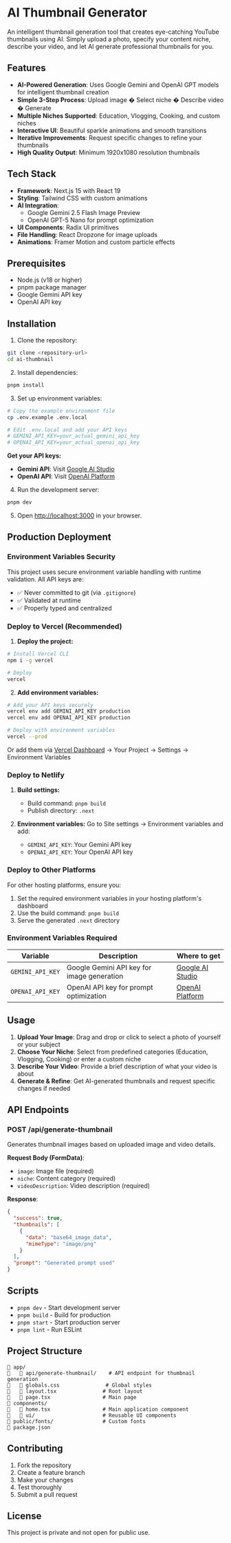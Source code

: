 # AI Thumbnail Generator

An intelligent thumbnail generation tool that creates eye-catching YouTube thumbnails using AI. Simply upload a photo, specify your content niche, describe your video, and let AI generate professional thumbnails for you.

## Features

- **AI-Powered Generation**: Uses Google Gemini and OpenAI GPT models for intelligent thumbnail creation
- **Simple 3-Step Process**: Upload image � Select niche � Describe video � Generate
- **Multiple Niches Supported**: Education, Vlogging, Cooking, and custom niches
- **Interactive UI**: Beautiful sparkle animations and smooth transitions
- **Iterative Improvements**: Request specific changes to refine your thumbnails
- **High Quality Output**: Minimum 1920x1080 resolution thumbnails

## Tech Stack

- **Framework**: Next.js 15 with React 19
- **Styling**: Tailwind CSS with custom animations
- **AI Integration**: 
  - Google Gemini 2.5 Flash Image Preview
  - OpenAI GPT-5 Nano for prompt optimization
- **UI Components**: Radix UI primitives
- **File Handling**: React Dropzone for image uploads
- **Animations**: Framer Motion and custom particle effects

## Prerequisites

- Node.js (v18 or higher)
- pnpm package manager
- Google Gemini API key
- OpenAI API key

## Installation

1. Clone the repository:
```bash
git clone <repository-url>
cd ai-thumbnail
```

2. Install dependencies:
```bash
pnpm install
```

3. Set up environment variables:
```bash
# Copy the example environment file
cp .env.example .env.local

# Edit .env.local and add your API keys
# GEMINI_API_KEY=your_actual_gemini_api_key
# OPENAI_API_KEY=your_actual_openai_api_key
```

**Get your API keys:**
- **Gemini API**: Visit [Google AI Studio](https://makersuite.google.com/app/apikey)
- **OpenAI API**: Visit [OpenAI Platform](https://platform.openai.com/api-keys)

4. Run the development server:
```bash
pnpm dev
```

5. Open [http://localhost:3000](http://localhost:3000) in your browser.

## Production Deployment

### Environment Variables Security
This project uses secure environment variable handling with runtime validation. All API keys are:
- ✅ Never committed to git (via `.gitignore`)
- ✅ Validated at runtime
- ✅ Properly typed and centralized

### Deploy to Vercel (Recommended)

1. **Deploy the project:**
```bash
# Install Vercel CLI
npm i -g vercel

# Deploy
vercel
```

2. **Add environment variables:**
```bash
# Add your API keys securely
vercel env add GEMINI_API_KEY production
vercel env add OPENAI_API_KEY production

# Deploy with environment variables
vercel --prod
```

Or add them via [Vercel Dashboard](https://vercel.com/dashboard) → Your Project → Settings → Environment Variables

### Deploy to Netlify

1. **Build settings:**
   - Build command: `pnpm build`
   - Publish directory: `.next`

2. **Environment variables:**
   Go to Site settings → Environment variables and add:
   - `GEMINI_API_KEY`: Your Gemini API key
   - `OPENAI_API_KEY`: Your OpenAI API key

### Deploy to Other Platforms

For other hosting platforms, ensure you:
1. Set the required environment variables in your hosting platform's dashboard
2. Use the build command: `pnpm build`
3. Serve the generated `.next` directory

### Environment Variables Required

| Variable | Description | Where to get |
|----------|-------------|--------------|
| `GEMINI_API_KEY` | Google Gemini API key for image generation | [Google AI Studio](https://makersuite.google.com/app/apikey) |
| `OPENAI_API_KEY` | OpenAI API key for prompt optimization | [OpenAI Platform](https://platform.openai.com/api-keys) |

## Usage

1. **Upload Your Image**: Drag and drop or click to select a photo of yourself or your subject
2. **Choose Your Niche**: Select from predefined categories (Education, Vlogging, Cooking) or enter a custom niche
3. **Describe Your Video**: Provide a brief description of what your video is about
4. **Generate & Refine**: Get AI-generated thumbnails and request specific changes if needed

## API Endpoints

### POST /api/generate-thumbnail

Generates thumbnail images based on uploaded image and video details.

**Request Body (FormData)**:
- `image`: Image file (required)
- `niche`: Content category (required)
- `videoDescription`: Video description (required)

**Response**:
```json
{
  "success": true,
  "thumbnails": [
    {
      "data": "base64_image_data",
      "mimeType": "image/png"
    }
  ],
  "prompt": "Generated prompt used"
}
```

## Scripts

- `pnpm dev` - Start development server
- `pnpm build` - Build for production
- `pnpm start` - Start production server
- `pnpm lint` - Run ESLint

## Project Structure

```
   app/
      api/generate-thumbnail/    # API endpoint for thumbnail generation
      globals.css               # Global styles
      layout.tsx               # Root layout
      page.tsx                 # Main page
   components/
      home.tsx                 # Main application component
      ui/                      # Reusable UI components
   public/fonts/                # Custom fonts
   package.json
```

## Contributing

1. Fork the repository
2. Create a feature branch
3. Make your changes
4. Test thoroughly
5. Submit a pull request

## License

This project is private and not open for public use.